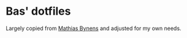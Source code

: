 # Bas' dotfiles

Largely copied from [Mathias Bynens][1] and adjusted for my own needs.

[1]: https://github.com/mathiasbynens/dotfiles
